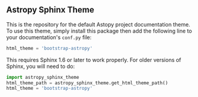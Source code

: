 ## Astropy Sphinx Theme

This is the repository for the default Astopy project documentation theme. To use this theme, simply install this package then add the following line to your documentation's ``conf.py`` file:

```python
html_theme = 'bootstrap-astropy'
```

This requires Sphinx 1.6 or later to work properly. For older versions of Sphinx, you will need to do:

```python
import astropy_sphinx_theme
html_theme_path = astropy_sphinx_theme.get_html_theme_path()
html_theme = 'bootstrap-astropy'
```
